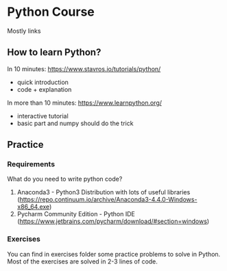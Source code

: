 # Python Course

Mostly links

## How to learn Python?

In 10 minutes: https://www.stavros.io/tutorials/python/
* quick introduction
* code + explanation

In more than 10 minutes: https://www.learnpython.org/
* interactive tutorial
* basic part and numpy should do the trick

## Practice

### Requirements

What do you need to write python code?

1. Anaconda3 - Python3 Distribution with lots of useful libraries (https://repo.continuum.io/archive/Anaconda3-4.4.0-Windows-x86_64.exe)
2. Pycharm Community Edition - Python IDE (https://www.jetbrains.com/pycharm/download/#section=windows)

### Exercises

You can find in exercises folder some practice problems to solve in Python.
Most of the exercises are solved in 2-3 lines of code.

 


